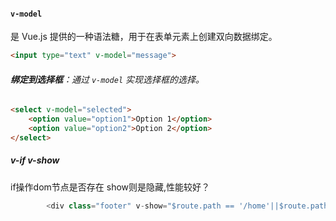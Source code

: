 #### `v-model` 
是 Vue.js 提供的一种语法糖，用于在表单元素上创建双向数据绑定。


```html
<input type="text" v-model="message">
```

 ###### **绑定到选择框**：通过 `v-model` 实现选择框的选择。

```HTML
<select v-model="selected">   
	<option value="option1">Option 1</option>   
	<option value="option2">Option 2</option> 
</select>
```

##### v-if v-show
if操作dom节点是否存在
show则是隐藏,性能较好？
```js
        <div class="footer" v-show="$route.path == '/home'||$route.path == '/search ' "></div>
```